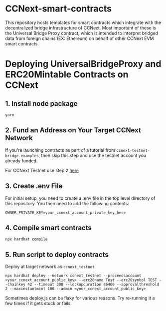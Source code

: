 # CCNext-smart-contracts
This repository hosts templates for smart contracts which integrate with the decentralized bridge infrastructure of CCNext. Most important of these is the Universal Bridge Proxy contract, which is intended to interpret bridged data from foreign chains (EX: Ethereum) on behalf of other CCNext EVM smart contracts.

# Deploying UniversalBridgeProxy and ERC20Mintable Contracts on CCNext

## 1. Install node package
```shell
yarn
```

## 2. Fund an Address on Your Target CCNext Network
If you're launching contracts as part of a tutorial from `ccnext-testnet-bridge-examples`, then skip this step and use the testnet account you already funded.

For CCNext Testnet use step 2 [here](https://github.com/gluwa/ccnext-testnet-bridge-examples/blob/main/hello-bridge/README.md)

## 3. Create .env File
For initial setup, you need to create a .env file in the top level directory of this repository.
You then need to add the following contents:
```
OWNER_PRIVATE_KEY=your_ccnext_account_private_key_here
```

## 4. Compile smart contracts
```shell
npx hardhat compile
```

## 5. Run script to deploy contracts
Deploy at target network as `ccnext_testnet`
```shell
npx hardhat deploy --network ccnext_testnet --proceedsaccount <your_ccnext_account_public_key> --erc20name Test --erc20symbol TEST --chainkey 42 --timeout 300 --lockupduration 86400 --approvalthreshold 2 --maxinstantmint 100 --admin <your_ccnext_account_public_key>
```
Sometimes deploy.js can be flaky for various reasons. Try re-running it a few times if it gets stuck or fails.